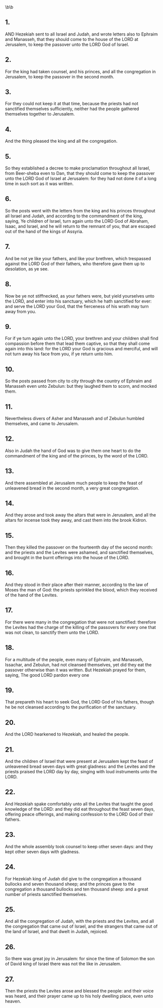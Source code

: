 \b\b
## 1.
AND Hezekiah sent to all Israel and Judah, and wrote letters also to Ephraim and Manasseh, that they should come to the house of the LORD at Jerusalem, to keep the passover unto the LORD God of Israel.
## 2.
For the king had taken counsel, and his princes, and all the congregation in Jerusalem, to keep the passover in the second month.
## 3.
For they could not keep it at that time, because the priests had not sanctified themselves sufficiently, neither had the people gathered themselves together to Jerusalem.
## 4.
And the thing pleased the king and all the congregation.
## 5.
So they established a decree to make proclamation throughout all Israel, from Beer-sheba even to Dan, that they should come to keep the passover unto the LORD God of Israel at Jerusalem: for they had not done it of a long time in such sort as it was written.
## 6.
So the posts went with the letters from the king and his princes throughout all Israel and Judah, and according to the commandment of the king, saying, Ye children of Israel, turn again unto the LORD God of Abraham, Isaac, and Israel, and he will return to the remnant of you, that are escaped out of the hand of the kings of Assyria.
## 7.
And be not ye like your fathers, and like your brethren, which trespassed against the LORD God of their fathers, who therefore gave them up to desolation, as ye see.
## 8.
Now be ye not stiffnecked, as your fathers were, but yield yourselves unto the LORD, and enter into his sanctuary, which he hath sanctified for ever: and serve the LORD your God, that the fierceness of his wrath may turn away from you.
## 9.
For if ye turn again unto the LORD, your brethren and your children shall find compassion before them that lead them captive, so that they shall come again into this land: for the LORD your God is gracious and merciful, and will not turn away his face from you, if ye return unto him.
## 10.
So the posts passed from city to city through the country of Ephraim and Manasseh even unto Zebulun: but they laughed them to scorn, and mocked them.
## 11.
Nevertheless divers of Asher and Manasseh and of Zebulun humbled themselves, and came to Jerusalem.
## 12.
Also in Judah the hand of God was to give them one heart to do the commandment of the king and of the princes, by the word of the LORD.
## 13.
And there assembled at Jerusalem much people to keep the feast of unleavened bread in the second month, a very great congregation.
## 14.
And they arose and took away the altars that were in Jerusalem, and all the altars for incense took they away, and cast them into the brook Kidron.
## 15.
Then they killed the passover on the fourteenth day of the second month: and the priests and the Levites were ashamed, and sanctified themselves, and brought in the burnt offerings into the house of the LORD.
## 16.
And they stood in their place after their manner, according to the law of Moses the man of God: the priests sprinkled the blood, which they received of the hand of the Levites.
## 17.
For there were many in the congregation that were not sanctified: therefore the Levites had the charge of the killing of the passovers for every one that was not clean, to sanctify them unto the LORD.
## 18.
For a multitude of the people, even many of Ephraim, and Manasseh, Issachar, and Zebulun, had not cleansed themselves, yet did they eat the passover otherwise than it was written.  But Hezekiah prayed for them, saying, The good LORD pardon every one
## 19.
That prepareth his heart to seek God, the LORD God of his fathers, though he be not cleansed according to the purification of the sanctuary.
## 20.
And the LORD hearkened to Hezekiah, and healed the people.
## 21.
And the children of Israel that were present at Jerusalem kept the feast of unleavened bread seven days with great gladness: and the Levites and the priests praised the LORD day by day, singing with loud instruments unto the LORD.
## 22.
And Hezekiah spake comfortably unto all the Levites that taught the good knowledge of the LORD: and they did eat throughout the feast seven days, offering peace offerings, and making confession to the LORD God of their fathers.
## 23.
And the whole assembly took counsel to keep other seven days: and they kept other seven days with gladness.
## 24.
For Hezekiah king of Judah did give to the congregation a thousand bullocks and seven thousand sheep; and the princes gave to the congregation a thousand bullocks and ten thousand sheep: and a great number of priests sanctified themselves.
## 25.
And all the congregation of Judah, with the priests and the Levites, and all the congregation that came out of Israel, and the strangers that came out of the land of Israel, and that dwelt in Judah, rejoiced.
## 26.
So there was great joy in Jerusalem: for since the time of Solomon the son of David king of Israel there was not the like in Jerusalem.
## 27.
Then the priests the Levites arose and blessed the people: and their voice was heard, and their prayer came up to his holy dwelling place, even unto heaven.
